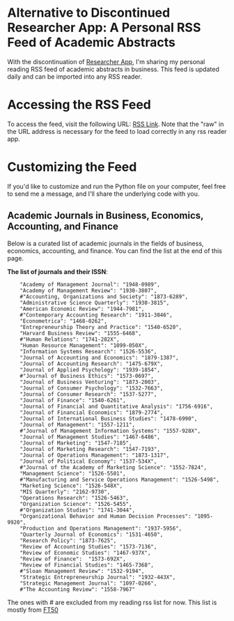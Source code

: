 # Alternative to Discontinued Researcher App: A Personal RSS Feed of Academic Abstracts
With the discontinuation of [Researcher App](https://www.researcher-app.com), I'm sharing my personal reading RSS feed of academic abstracts in business. This feed is updated daily and can be imported into any RSS reader.

# Accessing the RSS Feed
To access the feed, visit the following URL: [RSS Link](https://raw.githubusercontent.com/kouroshshafi/researcher_rss/refs/heads/main/feed_content). Note that the "raw" in the URL address is necessary for the feed to load correctly in any rss reader app.

# Customizing the Feed
If you'd like to customize and run the Python file on your computer, feel free to send me a message, and I'll share the underlying code with you.

## Academic Journals in Business, Economics, Accounting, and Finance
Below is a curated list of academic journals in the fields of business, economics, accounting, and finance. You can find the list at the end of this page.

**The list of journals and their ISSN**:

```
    "Academy of Management Journal": "1948-0989",
    "Academy of Management Review": "1930-3807",
    #"Accounting, Organizations and Society": "1873-6289",
    "Administrative Science Quarterly": "1930-3815",
    "American Economic Review": "1944-7981",
    #"Contemporary Accounting Research": "1911-3846",
    "Econometrica": "1468-0262",
    "Entrepreneurship Theory and Practice": "1540-6520",
    "Harvard Business Review": "1555-6468",
    #"Human Relations": "1741-282X",
    "Human Resource Management": "1099-050X",
    "Information Systems Research": "1526-5536",
    "Journal of Accounting and Economics": "1879-1387",
    "Journal of Accounting Research": "1475-679X",
    "Journal of Applied Psychology": "1939-1854",
    #"Journal of Business Ethics": "1573-0697",
    "Journal of Business Venturing": "1873-2003",
    "Journal of Consumer Psychology": "1532-7663",
    "Journal of Consumer Research": "1537-5277",
    "Journal of Finance": "1540-6261",
    "Journal of Financial and Quantitative Analysis": "1756-6916",
    "Journal of Financial Economics": "1879-2774",
    "Journal of International Business Studies": "1478-6990",
    "Journal of Management": "1557-1211",
    #"Journal of Management Information Systems": "1557-928X",
    "Journal of Management Studies": "1467-6486",
    "Journal of Marketing": "1547-7185",
    "Journal of Marketing Research": "1547-7193",
    "Journal of Operations Management": "1873-1317",
    "Journal of Political Economy": "1537-534X",
    #"Journal of the Academy of Marketing Science": "1552-7824",
    "Management Science": "1526-5501",
    #"Manufacturing and Service Operations Management": "1526-5498",
    "Marketing Science": "1526-548X",
    "MIS Quarterly": "2162-9730",
    "Operations Research": "1526-5463",
    "Organization Science": "1526-5455",
    #"Organization Studies": "1741-3044",
    "Organizational Behavior and Human Decision Processes": "1095-9920",
    "Production and Operations Management": "1937-5956",
    "Quarterly Journal of Economics": "1531-4650",
    "Research Policy": "1873-7625",
    "Review of Accounting Studies": "1573-7136",
    "Review of Economic Studies": "1467-937X",
    "Review of Finance":  "1573-692X",
    "Review of Financial Studies": "1465-7368",
    #"Sloan Management Review": "1532-9194",
    "Strategic Entrepreneurship Journal": "1932-443X",
    "Strategic Management Journal": "1097-0266",
    #"The Accounting Review": "1558-7967"

```

The ones with # are excluded from my reading rss list for now. This list is mostly from [FT50](https://www.ft.com/content/3405a512-5cbb-11e1-8f1f-00144feabdc0)
